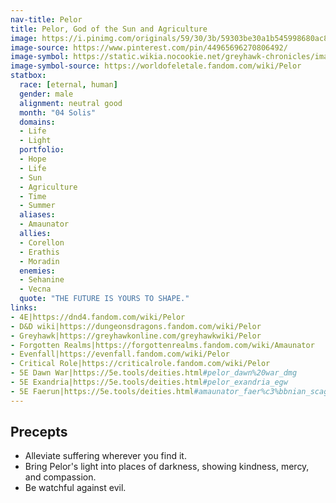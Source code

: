 ```yaml
---
nav-title: Pelor
title: Pelor, God of the Sun and Agriculture
image: https://i.pinimg.com/originals/59/30/3b/59303be30a1b545998680ac86f8f051f.png
image-source: https://www.pinterest.com/pin/44965696270806492/
image-symbol: https://static.wikia.nocookie.net/greyhawk-chronicles/images/a/a9/Symbol-of-pelor.png
image-symbol-source: https://worldofeletale.fandom.com/wiki/Pelor
statbox:
  race: [eternal, human]
  gender: male
  alignment: neutral good
  month: "04 Solis"
  domains:
  - Life
  - Light
  portfolio:
  - Hope
  - Life
  - Sun
  - Agriculture
  - Time
  - Summer
  aliases:
  - Amaunator
  allies:
  - Corellon
  - Erathis
  - Moradin
  enemies:
  - Sehanine
  - Vecna
  quote: "THE FUTURE IS YOURS TO SHAPE."
links:
- 4E|https://dnd4.fandom.com/wiki/Pelor
- D&D wiki|https://dungeonsdragons.fandom.com/wiki/Pelor
- Greyhawk|https://greyhawkonline.com/greyhawkwiki/Pelor
- Forgotten Realms|https://forgottenrealms.fandom.com/wiki/Amaunator
- Evenfall|https://evenfall.fandom.com/wiki/Pelor
- Critical Role|https://criticalrole.fandom.com/wiki/Pelor
- 5E Dawn War|https://5e.tools/deities.html#pelor_dawn%20war_dmg
- 5E Exandria|https://5e.tools/deities.html#pelor_exandria_egw
- 5E Faerun|https://5e.tools/deities.html#amaunator_faer%c3%bbnian_scag
---
```


## Precepts

* Alleviate suffering wherever you find it.
* Bring Pelor's light into places of darkness, showing kindness, mercy, and compassion.
* Be watchful against evil.
